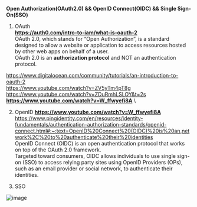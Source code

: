 __Open Authorization(OAuth2.0) && OpenID Connect(OIDC) && Single Sign-On(SSO)__

1. OAuth\
__https://auth0.com/intro-to-iam/what-is-oauth-2__ \
OAuth 2.0, which stands for “Open Authorization”, is a standard designed to allow a website or application to access resources hosted by other web apps on behalf of a user.\
OAuth 2.0 is an __authorization protocol__ and NOT an authentication protocol.

https://www.digitalocean.com/community/tutorials/an-introduction-to-oauth-2 \
https://www.youtube.com/watch?v=ZV5yTm4pT8g \
https://www.youtube.com/watch?v=ZDuRmhLSLOY&t=2s \
__https://www.youtube.com/watch?v=W_ffwyefi8A__ \

2. OpenID
__https://www.youtube.com/watch?v=W_ffwyefi8A__ \
https://www.pingidentity.com/en/resources/identity-fundamentals/authentication-authorization-standards/openid-connect.html#:~:text=OpenID%20Connect%20(OIDC)%20is%20an,network%2C%20to%20authenticate%20their%20identities \
OpenID Connect (OIDC) is an open authentication protocol that works on top of the OAuth 2.0 framework.\
Targeted toward consumers, OIDC allows individuals to use single sign-on (SSO) to access relying party sites using OpenID Providers (OPs),\
such as an email provider or social network, to authenticate their identities.

3. SSO

![image](https://github.com/VIK2395/JWT_auth/assets/50545334/91bb6caf-e6f3-43c3-9729-482adfc94cf1)
